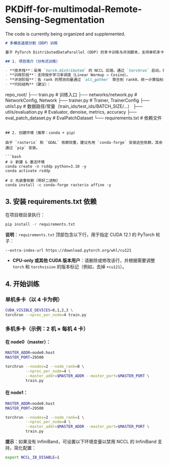 # PKDiff-for-multimodal-Remote-Sensing-Segmentation
The code is currently being organized and supplemented.


```markdown
# 多模态遥感分割（DDP）训练

基于 PyTorch DistributedDataParallel (DDP) 的多卡训练与评测脚本，支持单机多卡/多机多卡、Linear Warmup → Cosine 学习率调度、按参数名分组学习率、分布式评测聚合以及 NVML 显卡信息打印。代码高效、稳定，适合多卡加速。

## 1. 项目简介（分布式训练）

- **技术栈**：采用 `torch.distributed` 的 NCCL 后端，通过 `torchrun` 启动，每进程绑定一张 GPU（通过 `RANK`、`WORLD_SIZE`、`LOCAL_RANK` 区分）。
- **训练阶段**：支持按步学习率调度（Linear Warmup → Cosine）。
- **评测阶段**：各 rank 的预测向量通过 `all_gather` 聚合到 rank0，统一计算指标并广播结果。
- **代码结构**（建议）：

```
repo_root/
├── train.py                       # 训练入口
├── networks/network.py            # NetworkConfig, Network
├── trainer.py                     # Trainer, TrainerConfig
├── utils1.py                      # 数据路径/常量（train_ids/test_ids/BATCH_SIZE/...）
├── utils/evaluation.py            # Evaluator, denoise, metrics, accuracy
├── eval_patch_dataset.py          # EvalPatchDataset
└── requirements.txt               # 依赖文件
```

## 2. 创建环境（推荐：conda + pip）

由于 `rasterio` 和 `GDAL` 依赖较重，建议先用 `conda-forge` 安装这些依赖，其余通过 `pip` 安装。

```bash
# ① 新建 & 激活环境
conda create -n rsddp python=3.10 -y
conda activate rsddp

# ② 先装重依赖（带好二进制）
conda install -c conda-forge rasterio affine -y
```

## 3. 安装 requirements.txt 依赖

在项目根目录执行：

```bash
pip install -r requirements.txt
```

**说明**：`requirements.txt` 顶部包含以下行，用于指定 CUDA 12.1 的 PyTorch 轮子：

```
--extra-index-url https://download.pytorch.org/whl/cu121
```

- **CPU-only 或其他 CUDA 版本用户**：请删除或修改该行，并根据需要调整 `torch` 和 `torchvision` 的版本标记（例如，去掉 `+cu121`）。

## 4. 开始训练

### 单机多卡（以 4 卡为例）

```bash
CUDA_VISIBLE_DEVICES=0,1,2,3 \
torchrun --nproc_per_node=4 train.py
```

### 多机多卡（示例：2 机 × 每机 4 卡）

#### 在 node0（master）：

```bash
MASTER_ADDR=node0.host
MASTER_PORT=29500

torchrun --nnodes=2 --node_rank=0 \
         --nproc_per_node=4 \
         --master_addr=$MASTER_ADDR --master_port=$MASTER_PORT \
         train.py
```

#### 在 node1：

```bash
MASTER_ADDR=node0.host
MASTER_PORT=29500

torchrun --nnodes=2 --node_rank=1 \
         --nproc_per_node=4 \
         --master_addr=$MASTER_ADDR --master_port=$MASTER_PORT \
         train.py
```

**提示**：如果没有 InfiniBand，可设置以下环境变量以禁用 NCCL 的 InfiniBand 支持，简化配置：

```bash
export NCCL_IB_DISABLE=1
```
```
